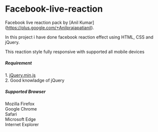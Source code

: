 # Facebook-live-reaction
Facebook live reaction pack by  [Anil Kumar] (https://plus.google.com/+Anilprajapatianil).

In this project i have done facebook reaction effect using HTML, CSS and jQuery.

This reaction style fully responsive with supported all mobile devices

<h5>Requirement</h5>
	1. <a href="https://ajax.googleapis.com/ajax/libs/jquery/3.3.1/jquery.min.js">jQuery.min.js</a><br>
	2. Good knowladge of jQuery
	
<h5>Supported Browser</h5>
	Mozilla Firefox<br>
	Google Chrome<br>
	Safari<br>
	Microsoft Edge<br>
	Internet Explorer
